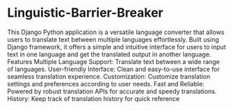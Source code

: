 # Linguistic-Barrier-Breaker
This Django Python application is a versatile language converter that allows users to translate text between multiple languages effortlessly. Built using Django framework, it offers a simple and intuitive interface for users to input text in one language and get the translated output in another language.
Features
Multiple Language Support: Translate text between a wide range of languages.
User-friendly Interface: Clean and easy-to-use interface for seamless translation experience.
Customization: Customize translation settings and preferences according to user needs.
Fast and Reliable: Powered by robust translation APIs for accurate and speedy translations.
History: Keep track of translation history for quick reference
